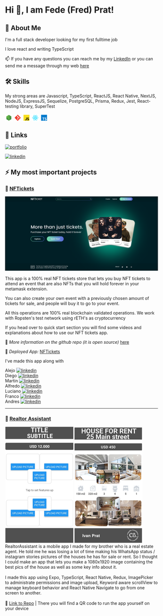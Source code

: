 
# Hi 👋, I am Fede (Fred) Prat! 


## 🚀 About Me
I'm a full stack developer looking for my first fulltime job

I love react and writing TypeScript 

📫 If you have any questions you can reach me by my 
[LinkedIn](https://www.linkedin.com/in/fred-prat/) or you can send me a message through my
web [here](https://portfoliowebfred.vercel.app/contact)

## 🛠 Skills
My strong areas are Javascript, TypeScript, ReactJS, React Native, NextJS, NodeJS, ExpressJS, Sequelize, PostgreSQL, Prisma, Redux, Jest, React-testing library, SuperTest <br> <br>
<img src="images/node.svg" width="25">
<img src="images/git.svg" width="25">
<img src="images/javascript.svg" width="25">
<img src="images/react.svg" width="25">
<img src="images/typescript.svg" width="25">

## 🔗 Links
[![portfolio](https://img.shields.io/badge/my_portfolio-000?style=for-the-badge&logo=ko-fi&logoColor=white)](https://portfoliowebfred.vercel.app/)

[![linkedin](https://img.shields.io/badge/linkedin-0A66C2?style=for-the-badge&logo=linkedin&logoColor=white)](https://www.linkedin.com/in/fred-prat/)


## ⚡️ My most important projects 


### 📜 [NFTickets](https://github.com/fedeprat/NFTickets) 
 ![startingLogo](images/NFTickets.png) 

This app is a 100% real NFT tickets store that lets you buy NFT tickets to attend an event that are also NFTs that you will hold forever in your metamask extension.

You can also create your own event with a previously chosen amount of tickets for sale, and people will buy it to go to your event.

All this operations are 100% real blockchain validated operations. We work with Ropsten's test network using rETH's as cryptocurrency

If you head over to quick start section you will find some videos and explanations about how to use our NFT tickets app.

🔗 *More information on the github repo (it is open source)* [here](https://github.com/fedeprat/NFTickets)

🔗 *Deployed App:* [NFTickets](https://nftickets.netlify.app/)


I've made this app along with

Alejo
[![linkedin](https://img.shields.io/badge/linkedin-0A66C2?style=for-the-badge&logo=linkedin&logoColor=white)](https://github.com/alejorrojas) 
<br>
Diego 
[![linkedin](https://img.shields.io/badge/linkedin-0A66C2?style=for-the-badge&logo=linkedin&logoColor=white)](https://github.com/diegozestudio)
<br>
Martin
[![linkedin](https://img.shields.io/badge/linkedin-0A66C2?style=for-the-badge&logo=linkedin&logoColor=white)](https://github.com/martinsione)
<br>
Alfredo
[![linkedin](https://img.shields.io/badge/linkedin-0A66C2?style=for-the-badge&logo=linkedin&logoColor=white)](https://github.com/AlfredoBlanco)
<br>
Luciano
[![linkedin](https://img.shields.io/badge/linkedin-0A66C2?style=for-the-badge&logo=linkedin&logoColor=white)](https://github.com/LNFrettes)
<br>
Franco
[![linkedin](https://img.shields.io/badge/linkedin-0A66C2?style=for-the-badge&logo=linkedin&logoColor=white)](https://github.com/francoa7)
<br>
Andres
[![linkedin](https://img.shields.io/badge/linkedin-0A66C2?style=for-the-badge&logo=linkedin&logoColor=white)](https://github.com/thecandybars)
<br>

<hr/>

### 📜 [Realtor Assistant](https://github.com/fedeprat/RealtorAssistant)

<img src="images/RealtorAssistantConfigured.png" width="225"> <img src="images/RealtorAssistant.png" width="225">
<br>
RealtorAssistant is a mobile app I made for my brother who is a real estate agent. He told me he was losing a lot of time making his WhatsApp status / instagram stories pictures of the houses he has for sale or rent. So I thought I could make an app that lets you make a 1080x1920 image containing the best pics of the house as well as some key info about it.
<br>
<br>
I made this app using Expo, TypeScript, React Native, Redux, ImagePicker to administrate permissions and image upload, Keyword aware scrollView to manage keyboard behavior and React Native Navigate to go from one screen to another.
<br>
<br>
🔗 [Link to Repo](https://github.com/fedeprat/RealtorAssistant) | There you will find a QR code to run the app yourself on your device

